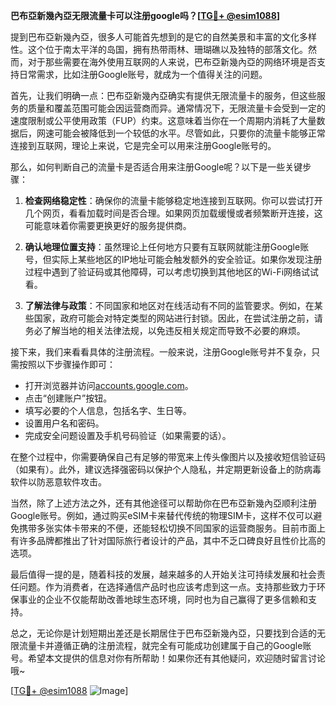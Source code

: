 **巴布亞新幾內亞无限流量卡可以注册google吗？[[TG💪+ @esim1088](https://t.me/s/esim1088)]**

提到巴布亞新幾內亞，很多人可能首先想到的是它的自然美景和丰富的文化多样性。这个位于南太平洋的岛国，拥有热带雨林、珊瑚礁以及独特的部落文化。然而，对于那些需要在海外使用互联网的人来说，巴布亞新幾內亞的网络环境是否支持日常需求，比如注册Google账号，就成为一个值得关注的问题。

首先，让我们明确一点：巴布亞新幾內亞确实有提供无限流量卡的服务，但这些服务的质量和覆盖范围可能会因运营商而异。通常情况下，无限流量卡会受到一定的速度限制或公平使用政策（FUP）约束。这意味着当你在一个周期内消耗了大量数据后，网速可能会被降低到一个较低的水平。尽管如此，只要你的流量卡能够正常连接到互联网，理论上来说，它是完全可以用来注册Google账号的。

那么，如何判断自己的流量卡是否适合用来注册Google呢？以下是一些关键步骤：

1. **检查网络稳定性**：确保你的流量卡能够稳定地连接到互联网。你可以尝试打开几个网页，看看加载时间是否合理。如果网页加载缓慢或者频繁断开连接，这可能意味着你需要更换更好的服务提供商。
   
2. **确认地理位置支持**：虽然理论上任何地方只要有互联网就能注册Google账号，但实际上某些地区的IP地址可能会触发额外的安全验证。如果你发现注册过程中遇到了验证码或其他障碍，可以考虑切换到其他地区的Wi-Fi网络试试看。

3. **了解法律与政策**：不同国家和地区对在线活动有不同的监管要求。例如，在某些国家，政府可能会对特定类型的网站进行封锁。因此，在尝试注册之前，请务必了解当地的相关法律法规，以免违反相关规定而导致不必要的麻烦。

接下来，我们来看看具体的注册流程。一般来说，注册Google账号并不复杂，只需按照以下步骤操作即可：

- 打开浏览器并访问[accounts.google.com](http://accounts.google.com)。
- 点击“创建账户”按钮。
- 填写必要的个人信息，包括名字、生日等。
- 设置用户名和密码。
- 完成安全问题设置及手机号码验证（如果需要的话）。

在整个过程中，你需要确保自己有足够的带宽来上传头像图片以及接收短信验证码（如果有）。此外，建议选择强密码以保护个人隐私，并定期更新设备上的防病毒软件以防恶意软件攻击。

当然，除了上述方法之外，还有其他途径可以帮助你在巴布亞新幾內亞顺利注册Google账号。例如，通过购买eSIM卡来替代传统的物理SIM卡，这样不仅可以避免携带多张实体卡带来的不便，还能轻松切换不同国家的运营商服务。目前市面上有许多品牌都推出了针对国际旅行者设计的产品，其中不乏口碑良好且性价比高的选项。

最后值得一提的是，随着科技的发展，越来越多的人开始关注可持续发展和社会责任问题。作为消费者，在选择通信产品时也应该考虑到这一点。支持那些致力于环保事业的企业不仅能帮助改善地球生态环境，同时也为自己赢得了更多信赖和支持。

总之，无论你是计划短期出差还是长期居住于巴布亞新幾內亞，只要找到合适的无限流量卡并遵循正确的注册流程，就完全有可能成功创建属于自己的Google账号。希望本文提供的信息对你有所帮助！如果你还有其他疑问，欢迎随时留言讨论哦~

[[TG💪+ @esim1088](https://t.me/s/esim1088) ![Image](https://i.postimg.cc/4NQfJmqS/Snipaste-2025-05-13-00-14-12.png)]